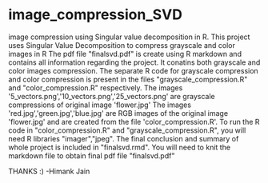 # image_compression_SVD
image compression using Singular value decomposition in R.
This project uses Singular Value Decomposition to compress grayscale and color images in R
The pdf file "finalsvd.pdf" is create using R markdown and contains all information regarding the project. It conatins both 
grayscale and color images compression.
The separate R code for grayscale compression and color compression is present in the files "grayscale_compression.R" and 
"color_compression.R" respectively.
The images '5_vectors.png','10_vectors.png','25_vectors.png' are grayscale compressions of original image 'flower.jpg'
The images 'red.jpg','green.jpg','blue.jpg' are RGB images of the original image 'flower.jpg' and are created from the file
'color_compression.R'.
To run the R code in "color_compression.R" and "grayscale_compression.R", you will need R libraries "imager","jpeg".
The final conclusion and summary of whole project is included in "finalsvd.rmd". You will need to knit the markdown file to 
obtain final pdf file "finalsvd.pdf"
 
 THANKS :) 
 -Himank Jain

